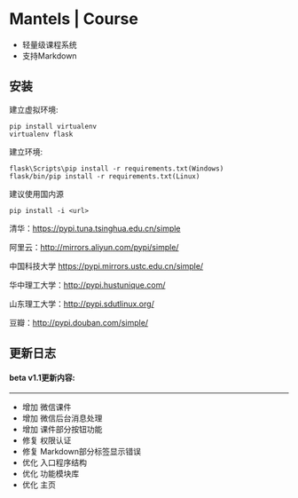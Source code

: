 # Mantels | Course

- 轻量级课程系统
- 支持Markdown


## 安装

建立虚拟环境:
```
pip install virtualenv
virtualenv flask
```

建立环境:
```
flask\Scripts\pip install -r requirements.txt(Windows)
flask/bin/pip install -r requirements.txt(Linux)
```

建议使用国内源
```
pip install -i <url>
```

清华：https://pypi.tuna.tsinghua.edu.cn/simple

阿里云：http://mirrors.aliyun.com/pypi/simple/

中国科技大学 https://pypi.mirrors.ustc.edu.cn/simple/

华中理工大学：http://pypi.hustunique.com/

山东理工大学：http://pypi.sdutlinux.org/

豆瓣：http://pypi.douban.com/simple/

## 更新日志

#### beta v1.1更新内容:

----

- 增加 微信课件
- 增加 微信后台消息处理
- 增加 课件部分按钮功能
- 修复 权限认证
- 修复 Markdown部分标签显示错误
- 优化 入口程序结构
- 优化 功能模块库
- 优化 主页
